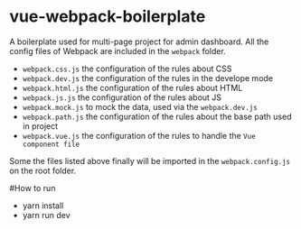 # vue-webpack-boilerplate
A boilerplate used for multi-page project for admin dashboard.
All the config files of Webpack are included in the `webpack` folder.


* `webpack.css.js` the configuration of the rules about CSS
* `webpack.dev.js` the configuration of the rules in the develope mode
* `webpack.html.js` the configuration of the rules about HTML
* `webpack.js.js` the configuration of the rules about JS
* `webpack.mock.js` to mock the data, used via the `webpack.dev.js`
* `webpack.path.js` the configuration of the rules about the base path used in project
* `webpack.vue.js` the configuration of the rules to handle the `Vue component file`

Some the files listed above finally will be imported in the `webpack.config.js` on the root folder.

#How to run

* yarn install
* yarn run dev
